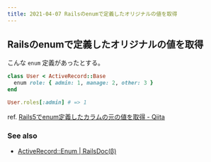 ```yaml
---
title: 2021-04-07 Railsのenumで定義したオリジナルの値を取得
---
```


## Railsのenumで定義したオリジナルの値を取得

こんな `enum` 定義があったとする。

```rb
class User < ActiveRecord::Base
  enum role: { admin: 1, manage: 2, other: 3 }
end
```

```rb
User.roles[:admin] # => 1
```

ref. [Rails5でenum定義したカラムの元の値を取得 - Qiita](https://qiita.com/yusuke-matsuda/items/df05c8165e2f084023b0)

### See also

- [ActiveRecord::Enum \| RailsDoc(β)](https://railsdoc.github.io/classes/ActiveRecord/Enum.html)
